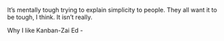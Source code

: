 It’s mentally tough trying to explain simplicity to people. 
They all want it to be tough, I think. It isn’t really.

Why I like Kanban-Zai
Ed - 
